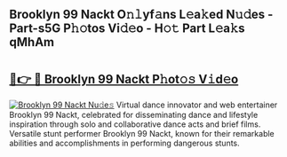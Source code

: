 ## Brooklyn 99 Nackt O𝚗𝚕yf𝚊ns L𝚎a𝚔ed N𝚞𝚍es - Part-s5G P𝚑𝚘tos Vi𝚍𝚎o - H𝚘𝚝 Part L𝚎a𝚔s qMhAm

# <h2><a href="http://kfea0p.oniu.top/?m=Brooklyn+99+Nackt">🔗👉 🔴 Brooklyn 99 Nackt P𝚑ot𝚘𝚜 V𝚒d𝚎o</a></h2>

[![Brooklyn 99 Nackt Nu𝚍e𝚜](https://i.imgur.com/0qMVB7G.gif)](http://kfea0p.oniu.top/?m=Brooklyn+99+Nackt)
Virtual dance innovator and web entertainer Brooklyn 99 Nackt, celebrated for disseminating dance and lifestyle inspiration through solo and collaborative dance acts and brief films. Versatile stunt performer Brooklyn 99 Nackt, known for their remarkable abilities and accomplishments in performing dangerous stunts.  
